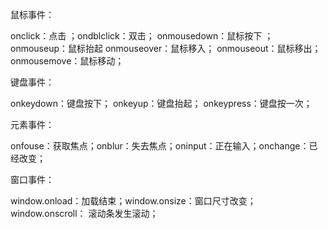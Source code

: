 鼠标事件：

onclick：点击 ；ondblclick：双击； onmousedown：鼠标按下 ；onmouseup：鼠标抬起 onmouseover：鼠标移入； onmouseout：鼠标移出； onmousemove：鼠标移动；

 键盘事件：

onkeydown：键盘按下； onkeyup：键盘抬起； onkeypress：键盘按一次；

 元素事件：

onfouse：获取焦点；onblur：失去焦点；oninput：正在输入；onchange：已经改变；

 窗口事件：

window.onload：加载结束；window.onsize：窗口尺寸改变； window.onscroll： 滚动条发生滚动；
